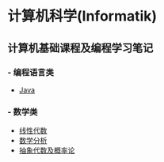 # 计算机科学(Informatik)

## 计算机基础课程及编程学习笔记  
### - 编程语言类  
   - [Java](https://github.com/InSuLaTi0N/Informatik/tree/master/JavaLerning)
   
   
### - 数学类  
   - [线性代数](https://github.com/InSuLaTi0N/Informatik/tree/master/Mathematik/Lineare%20Algebra)
   - [数学分析](https://github.com/InSuLaTi0N/Informatik/tree/master/Mathematik/Mathematische%20Analyse)
   - [抽象代数及概率论](https://github.com/InSuLaTi0N/Informatik/tree/master/Mathematik/Algebra%20und%20WahrscheinlichkeitsTheorie/Practice)
